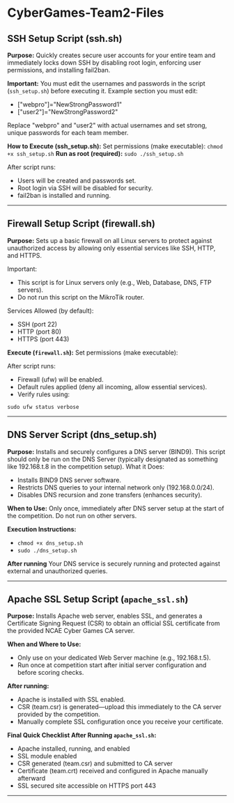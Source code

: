 # CyberGames-Team2-Files

## SSH Setup Script (ssh.sh)
**Purpose:**
Quickly creates secure user accounts for your entire team and immediately locks down SSH by disabling root login, enforcing user permissions, and installing fail2ban.

**Important:**
You must edit the usernames and passwords in the script (`ssh_setup.sh`) before executing it.
Example section you must edit:
- ["webpro"]="NewStrongPassword1"
- ["user2"]="NewStrongPassword2"

Replace "webpro" and "user2" with actual usernames and set strong, unique passwords for each team member.

**How to Execute (ssh_setup.sh):**
Set permissions (make executable):
`chmod +x ssh_setup.sh`
**Run as root (required):**
`sudo ./ssh_setup.sh`

After script runs:
- Users will be created and passwords set.
- Root login via SSH will be disabled for security.
- fail2ban is installed and running.

---

## Firewall Setup Script (firewall.sh)

**Purpose:**
Sets up a basic firewall on all Linux servers to protect against unauthorized access by allowing only essential services like SSH, HTTP, and HTTPS.

Important:
- This script is for Linux servers only (e.g., Web, Database, DNS, FTP servers).
- Do not run this script on the MikroTik router.

Services Allowed (by default):
- SSH (port 22)
- HTTP (port 80)
- HTTPS (port 443)

**Execute (`firewall.sh`):**
Set permissions (make executable):

After script runs:
- Firewall (ufw) will be enabled.
- Default rules applied (deny all incoming, allow essential services).
- Verify rules using:

`sudo ufw status verbose`

---

## DNS Server Script (dns_setup.sh)

**Purpose:**
Installs and securely configures a DNS server (BIND9). This script should only be run on the DNS Server (typically designated as something like 192.168.t.8 in the competition setup).
What it Does:

- Installs BIND9 DNS server software.
- Restricts DNS queries to your internal network only (192.168.0.0/24).
- Disables DNS recursion and zone transfers (enhances security).

**When to Use:**
Only once, immediately after DNS server setup at the start of the competition.
Do not run on other servers.

**Execution Instructions:**
- `chmod +x dns_setup.sh`
- `sudo ./dns_setup.sh`

**After running**
Your DNS service is securely running and protected against external and unauthorized queries.

---

## Apache SSL Setup Script (`apache_ssl.sh`)

**Purpose:**
Installs Apache web server, enables SSL, and generates a Certificate Signing Request (CSR) to obtain an official SSL certificate from the provided NCAE Cyber Games CA server.

**When and Where to Use:**
- Only use on your dedicated Web Server machine (e.g., 192.168.t.5).
- Run once at competition start after initial server configuration and before scoring checks.

**After running:**
- Apache is installed with SSL enabled.
- CSR (team.csr) is generated—upload this immediately to the CA server provided by the competition.
- Manually complete SSL configuration once you receive your certificate.

**Final Quick Checklist After Running `apache_ssl.sh`:**
- Apache installed, running, and enabled
- SSL module enabled
- CSR generated (team.csr) and submitted to CA server
- Certificate (team.crt) received and configured in Apache manually afterward
- SSL secured site accessible on HTTPS port 443

---



